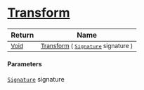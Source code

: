 # [Transform](./SampleRate-100663845.md)



| Return | Name | 
| --- | --- | 
| <sub>[Void](https://docs.microsoft.com/en-us/dotnet/api/System.Void)</sub>| <sub>[Transform](./SampleRate-100663845.md) ( [`Signature`](./../../../../Signature.md) signature )</sub>| <br>


#### Parameters
[`Signature`](./../../../../Signature.md) signature